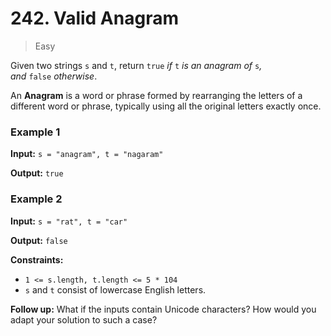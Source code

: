 # 242. Valid Anagram

> Easy


Given two strings `s` and `t`, return `true` _if_ `t` _is an anagram of_ `s`_, and_ `false` _otherwise_.

An **Anagram** is a word or phrase formed by rearranging the letters of a different word or phrase, typically using all the original letters exactly once.

### Example 1

**Input:** `s = "anagram", t = "nagaram"`

**Output:** `true`

### Example 2

**Input:** `s = "rat", t = "car"`

**Output:** `false`

**Constraints:**

-   `1 <= s.length, t.length <= 5 * 104`
-   `s` and `t` consist of lowercase English letters.

**Follow up:** What if the inputs contain Unicode characters? How would you adapt your solution to such a case?
